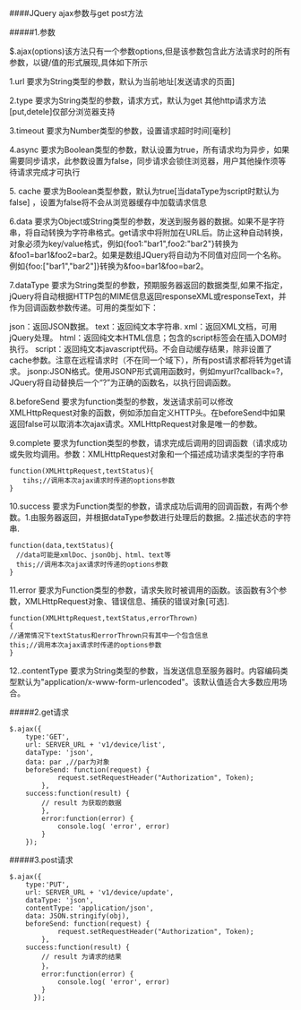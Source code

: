 ####JQuery ajax参数与get post方法

#####1.参数
<p>
$.ajax(options)该方法只有一个参数options,但是该参数包含此方法请求时的所有参数，以键/值的形式展现,具体如下所示
</p>

<p>
1.url 要求为String类型的参数，默认为当前地址[发送请求的页面]
</p>

<p>
2.type 要求为String类型的参数，请求方式，默认为get 其他http请求方法[put,detele]仅部分浏览器支持
</p>

<p>
3.timeout 要求为Number类型的参数，设置请求超时时间[毫秒]
</p>

<p>
4.async 要求为Boolean类型的参数，默认设置为true，所有请求均为异步，如果需要同步请求，此参数设置为false，同步请求会锁住浏览器，用户其他操作须等待请求完成才可执行
</p>

<p>
5. cache 要求为Boolean类型参数，默认为true[当dataType为script时默认为false] ，设置为false将不会从浏览器缓存中加载请求信息
</p>

<p>
6.data 要求为Object或String类型的参数，发送到服务器的数据。如果不是字符串，将自动转换为字符串格式。get请求中将附加在URL后。防止这种自动转换，对象必须为key/value格式，例如{foo1:"bar1",foo2:"bar2"}转换为&foo1=bar1&foo2=bar2。如果是数组JQuery将自动为不同值对应同一个名称。例如{foo:["bar1","bar2"]}转换为&foo=bar1&foo=bar2。
</p>

<p>
7.dataType 要求为String类型的参数，预期服务器返回的数据类型,如果不指定，jQuery将自动根据HTTP包的MIME信息返回responseXML或responseText，并作为回调函数参数传递。可用的类型如下：
</p>

<p>
json：返回JSON数据。
text：返回纯文本字符串.
xml：返回XML文档，可用jQuery处理。
html：返回纯文本HTML信息；包含的script标签会在插入DOM时执行。
script：返回纯文本javascript代码。不会自动缓存结果，除非设置了cache参数。注意在远程请求时（不在同一个域下），所有post请求都将转为get请求。
jsonp:JSON格式。使用JSONP形式调用函数时，例如myurl?callback=?，JQuery将自动替换后一个“?”为正确的函数名，以执行回调函数。
</p>

<p>
8.beforeSend 要求为function类型的参数，发送请求前可以修改XMLHttpRequest对象的函数，例如添加自定义HTTP头。在beforeSend中如果返回false可以取消本次ajax请求。XMLHttpRequest对象是唯一的参数。
</p>

<p>
9.complete 要求为function类型的参数，请求完成后调用的回调函数（请求成功或失败均调用。参数：XMLHttpRequest对象和一个描述成功请求类型的字符串
</p>

```
function(XMLHttpRequest,textStatus){
　　tihs;//调用本次ajax请求时传递的options参数
}

```
<p>
10.success 要求为Function类型的参数，请求成功后调用的回调函数，有两个参数。1.由服务器返回，并根据dataType参数进行处理后的数据。2.描述状态的字符串.
</p>

```
function(data,textStatus){
　//data可能是xmlDoc、jsonObj、html、text等
　this;//调用本次ajax请求时传递的options参数
}
```
<p>
 11.error 要求为Function类型的参数，请求失败时被调用的函数。该函数有3个参数，XMLHttpRequest对象、错误信息、捕获的错误对象[可选].
</p>

```
function(XMLHttpRequest,textStatus,errorThrown)
{
//通常情况下textStatus和errorThrown只有其中一个包含信息
this;//调用本次ajax请求时传递的options参数　　
}

```
<p>
12..contentType 要求为String类型的参数，当发送信息至服务器时。内容编码类型默认为"application/x-www-form-urlencoded"。该默认值适合大多数应用场合。
</p>

#####2.get请求
```
$.ajax({
    type:'GET',
    url: SERVER_URL + 'v1/device/list',
    dataType: 'json',
    data: par ,//par为对象
    beforeSend: function(request) {
            request.setRequestHeader("Authorization", Token);
        },
    success:function(result) {       
        // result 为获取的数据                 
        },
        error:function(error) {
            console.log( 'error', error)
        }
    });
```
#####3.post请求

```
$.ajax({
    type:'PUT',
    url: SERVER_URL + 'v1/device/update',
    dataType: 'json',
    contentType: 'application/json',
    data: JSON.stringify(obj),
    beforeSend: function(request) {
            request.setRequestHeader("Authorization", Token);
        },
    success:function(result) {
        // result 为请求的结果
        }，			               
        error:function(error) {
            console.log( 'error', error)
        }
  	  });	

```